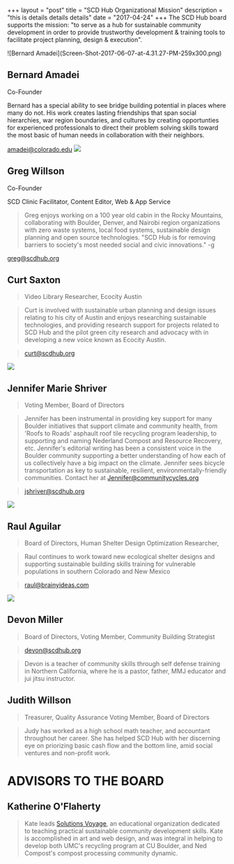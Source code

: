 +++
layout = "post"
title = "SCD Hub Organizational Mission"
description = "this is details details details"
date = "2017-04-24"
+++
The SCD Hub board supports the mission: "to serve as a hub for sustainable community development in order to provide trustworthy development & training tools to facilitate project planning, design & execution".   

<amp-card style="width:45%">
![Bernard Amadei](Screen-Shot-2017-06-07-at-4.31.27-PM-259x300.png)

## Bernard Amadei
Co-Founder

Bernard has a special ability to see bridge building potential in places where many do not.  His work creates lasting friendships that span social hierarchies, war region boundaries, and cultures by creating opportunties for experienced professionals to direct their problem solving skills toward the most basic of human needs in collaboration with their neighbors.

amadei@colorado.edu
</amp-card>
<amp-card style="width:45%">
![](Screen-Shot-2017-06-07-at-4.31.47-PM-300x294.png)

## Greg Willson
Co-Founder

SCD Clinic Facilitator, Content Editor, Web & App Service 

> Greg enjoys working on a 100 year old cabin in the Rocky Mountains, collaborating with Boulder, Denver, and Nairobi region organizations with zero waste systems, local food systems, sustainable design planning and open source technologies.  "SCD Hub is for removing barriers to society's most needed social and civic innovations." -g

greg@scdhub.org
</amp-card>

## Curt Saxton

> Video Library Researcher, Ecocity Austin

> Curt is involved with sustainable urban planning and design issues relating to his city of Austin and enjoys researching sustainable technologies, and providing research support for projects related to SCD Hub and the pilot green city research and advocacy with in developing a new voice known as Ecocity Austin.

> curt@scdhub.org

![](Selección_134.png)

## Jennifer Marie Shriver

> Voting Member, Board of Directors

> Jennifer has been instrumental in providing key support for many Boulder initiatives that support climate and community health, from 'Roofs to Roads' asphault roof tile recycling program leadership, to supporting and naming Nederland Compost and Resource Recovery, etc.  Jennifer's editorial writing has been a consistent voice in the Boulder community supporting a better understanding of how each of us collectively have a big impact on the climate. Jennifer sees bicycle transportation as key to sustainable, resilient, environmentally-friendly communities.  Contact her at [Jennifer@communitycycles.org](mailto:jennifer@communitycycles.org)

> jshriver@scdhub.org

![](Selección_131-289x300.png)

## Raul Aguilar

> Board of Directors, Human Shelter Design Optimization Researcher,

> Raul continues to work toward new ecological shelter designs and supporting sustainable building skills training for vulnerable populations in southern Colorado and New Mexico

> raul@brainyideas.com

![](Selección_123.png)

## Devon Miller

> Board of Directors, Voting Member, Community Building Strategist

> devon@scdhub.org

> Devon is a teacher of community skills through self defense training in Northern California, where he is a pastor, father, MMJ educator and jui jitsu instructor.

## Judith Willson

> Treasurer, Quality Assurance
> Voting Member, Board of Directors

> Judy has worked as a high school math teacher, and accountant throughout her career. She has helped SCD Hub with her discerning eye on priorizing basic cash flow and the bottom line, amid social ventures and non-profit work.


# ADVISORS TO THE BOARD

## Katherine O'Flaherty

> Kate leads <a href=https://solutionsvoyage.org>Solutions Voyage</a>, an educational organization dedicated to teaching practical sustainable community development skills. Kate is accomplished in art and web design, and was integral in helping to develop both UMC's recycling program at CU Boulder, and Ned Compost's compost processing community dynamic.
